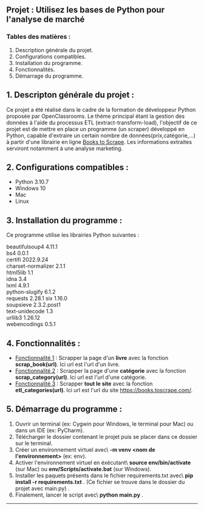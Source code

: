 ## Projet : Utilisez les bases de Python pour l'analyse de marché
### Tables des matières :
1. Description générale du projet.
2. Configurations compatibles.
3. Installation du programme.
4. Fonctionnalités.
5. Démarrage du programme.

## 1. Descripton générale du projet :

Ce projet a été réalisé dans le cadre de la formation de
développeur Python proposée par OpenClassrooms. Le thème principal étant
la gestion des données à l'aide du processus ETL (extract-transform-load),
l'objectif de ce projet est de mettre en place un programme (un scraper)
développé en Python, capable d'extraire un certain nombre
de données(prix,catégorie,...) à partir d'une librairie
en ligne [Books to Scrape](https://books.toscrape.com/).
Les informations extraites serviront notamment à une analyse marketing.

## 2. Configurations compatibles :

* Python 3.10.7
* Windows 10
* Mac
* Linux

## 3. Installation du programme :
Ce programme utilise les librairies Python suivantes :

beautifulsoup4 4.11.1\
bs4 0.0.1\
certifi 2022.9.24\
charset-normalizer 2.1.1\
html5lib 1.1\
idna 3.4\
lxml 4.9.1\
python-slugify 6.1.2\
requests 2.28.1
six 1.16.0\
soupsieve 2.3.2.post1\
text-unidecode 1.3\
urllib3 1.26.12\
webencodings 0.5.1

## 4. Fonctionnalités :

* <u> Fonctionnalité 1</u> : Scrapper la page d'un <b>livre</b> avec la fonction
  **scrap_book(url)**. Ici url est l'url d'un livre.
* <u> Fonctionnalité 2</u> : Scrapper la page d'une <b>catégorie</b> avec la fonction
  **scrap_category(url)**. Ici url est l'url d'une catégorie.
* <u> Fonctionnalité 3</u> : Scrapper <b>tout le site</b> avec la fonction **etl_categories(url)**. Ici url est l'url du site <a>https://books.toscrape.com/</a>.

## 5. Démarrage du programme :

1. Ouvrir un terminal (ex: Cygwin pour Windows, le terminal pour Mac) ou dans un IDE (ex: PyCharm).
2. Télécharger le dossier contenant le projet puis se placer dans ce dossier sur le terminal.
3. Créer un environnement virtuel avec\ <b>-m venv <nom de l'environnement></b> (ex: env).
4. Activer l'environnement virtuel en éxécutant\ <b>source env/bin/activate</b>  (sur Mac) ou <b>env/Scripts/activate.bat</b> (sur Windows).
5. Installer les paquets présents dans le fichier requirements.txt avec\ <b>pip install -r requirements.txt</b> . (Ce fichier se trouve dans le dossier du projet avec main.py) .
6. Finalement, lancer le script avec\ <b>python main.py</b> .


---




